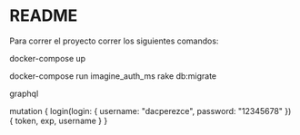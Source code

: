 # README

Para correr el proyecto correr los siguientes comandos:

docker-compose up

docker-compose run imagine_auth_ms rake db:migrate

graphql

mutation {
  login(login: {
    username: "dacperezce",
    password: "12345678"
  }) {
    token,
    exp,
    username
  }
}

